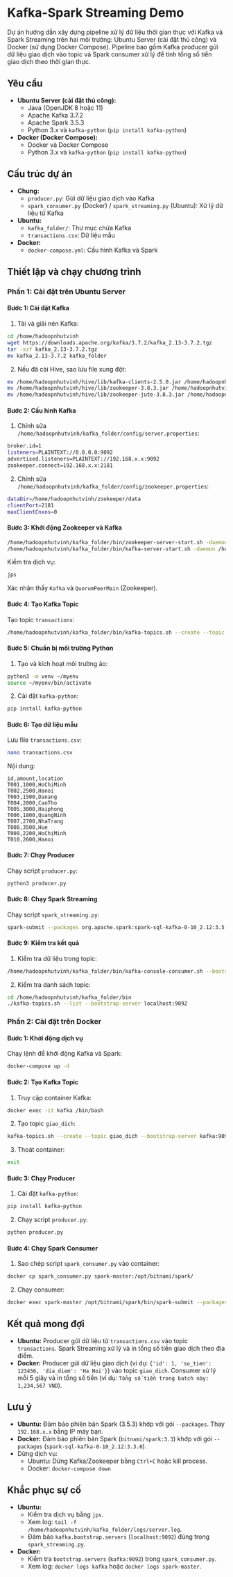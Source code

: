 # Kafka-Spark Streaming Demo

Dự án hướng dẫn xây dựng pipeline xử lý dữ liệu thời gian thực với Kafka và Spark Streaming trên hai môi trường: Ubuntu Server (cài đặt thủ công) và Docker (sử dụng Docker Compose). Pipeline bao gồm Kafka producer gửi dữ liệu giao dịch vào topic và Spark consumer xử lý để tính tổng số tiền giao dịch theo thời gian thực.

## Yêu cầu
- **Ubuntu Server (cài đặt thủ công):**
  - Java (OpenJDK 8 hoặc 11)
  - Apache Kafka 3.7.2
  - Apache Spark 3.5.3
  - Python 3.x và `kafka-python` (`pip install kafka-python`)
- **Docker (Docker Compose):**
  - Docker và Docker Compose
  - Python 3.x và `kafka-python` (`pip install kafka-python`)

## Cấu trúc dự án
- **Chung:**
  - `producer.py`: Gửi dữ liệu giao dịch vào Kafka
  - `spark_consumer.py` (Docker) / `spark_streaming.py` (Ubuntu): Xử lý dữ liệu từ Kafka
- **Ubuntu:**
  - `kafka_folder/`: Thư mục chứa Kafka
  - `transactions.csv`: Dữ liệu mẫu
- **Docker:**
  - `docker-compose.yml`: Cấu hình Kafka và Spark

## Thiết lập và chạy chương trình

### Phần 1: Cài đặt trên Ubuntu Server

#### Bước 1: Cài đặt Kafka
1. Tải và giải nén Kafka:
```bash
cd /home/hadoopnhutvinh
wget https://downloads.apache.org/kafka/3.7.2/kafka_2.13-3.7.2.tgz
tar -xzf kafka_2.13-3.7.2.tgz
mv kafka_2.13-3.7.2 kafka_folder
```
2. Nếu đã cài Hive, sao lưu file xung đột:
```bash
mv /home/hadoopnhutvinh/hive/lib/kafka-clients-2.5.0.jar /home/hadoopnhutvinh/hive/lib/kafka-clients-2.5.0.jar.bak
mv /home/hadoopnhutvinh/hive/lib/zookeeper-3.8.3.jar /home/hadoopnhutvinh/hive/lib/zookeeper-3.8.3.jar.bak
mv /home/hadoopnhutvinh/hive/lib/zookeeper-jute-3.8.3.jar /home/hadoopnhutvinh/hive/lib/zookeeper-jute-3.8.3.jar.bak
```

#### Bước 2: Cấu hình Kafka
1. Chỉnh sửa `/home/hadoopnhutvinh/kafka_folder/config/server.properties`:
```bash
broker.id=1
listeners=PLAINTEXT://0.0.0.0:9092
advertised.listeners=PLAINTEXT://192.168.x.x:9092
zookeeper.connect=192.168.x.x:2181
```
2. Chỉnh sửa `/home/hadoopnhutvinh/kafka_folder/config/zookeeper.properties`:
```bash
dataDir=/home/hadoopnhutvinh/zookeeper/data
clientPort=2181
maxClientCnxns=0
```

#### Bước 3: Khởi động Zookeeper và Kafka
```bash
/home/hadoopnhutvinh/kafka_folder/bin/zookeeper-server-start.sh -daemon /home/hadoopnhutvinh/kafka_folder/config/zookeeper.properties
/home/hadoopnhutvinh/kafka_folder/bin/kafka-server-start.sh -daemon /home/hadoopnhutvinh/kafka_folder/config/server.properties
```
Kiểm tra dịch vụ:
```bash
jps
```
Xác nhận thấy `Kafka` và `QuorumPeerMain` (Zookeeper).

#### Bước 4: Tạo Kafka Topic
Tạo topic `transactions`:
```bash
/home/hadoopnhutvinh/kafka_folder/bin/kafka-topics.sh --create --topic transactions --bootstrap-server localhost:9092 --partitions 1 --replication-factor 1
```

#### Bước 5: Chuẩn bị môi trường Python
1. Tạo và kích hoạt môi trường ảo:
```bash
python3 -m venv ~/myenv
source ~/myenv/bin/activate
```
2. Cài đặt `kafka-python`:
```bash
pip install kafka-python
```

#### Bước 6: Tạo dữ liệu mẫu
Lưu file `transactions.csv`:
```bash
nano transactions.csv
```
Nội dung:
```
id,amount,location
T001,1000,HoChiMinh
T002,2500,Hanoi
T003,1500,Danang
T004,2000,CanTho
T005,3000,Haiphong
T006,1800,QuangNinh
T007,2700,NhaTrang
T008,3500,Hue
T009,2200,HoChiMinh
T010,2600,Hanoi
```

#### Bước 7: Chạy Producer
Chạy script `producer.py`:
```bash
python3 producer.py
```

#### Bước 8: Chạy Spark Streaming
Chạy script `spark_streaming.py`:
```bash
spark-submit --packages org.apache.spark:spark-sql-kafka-0-10_2.12:3.5.3,org.apache.spark:spark-token-provider-kafka-0-10_2.12:3.5.3 spark_streaming.py
```

#### Bước 9: Kiểm tra kết quả
1. Kiểm tra dữ liệu trong topic:
```bash
/home/hadoopnhutvinh/kafka_folder/bin/kafka-console-consumer.sh --bootstrap-server localhost:9092 --topic transactions --from-beginning
```
2. Kiểm tra danh sách topic:
```bash
cd /home/hadoopnhutvinh/kafka_folder/bin
./kafka-topics.sh --list --bootstrap-server localhost:9092
```

### Phần 2: Cài đặt trên Docker

#### Bước 1: Khởi động dịch vụ
Chạy lệnh để khởi động Kafka và Spark:
```bash
docker-compose up -d
```

#### Bước 2: Tạo Kafka Topic
1. Truy cập container Kafka:
```bash
docker exec -it kafka /bin/bash
```
2. Tạo topic `giao_dich`:
```bash
kafka-topics.sh --create --topic giao_dich --bootstrap-server kafka:9092 --partitions 3 --replication-factor 1
```
3. Thoát container:
```bash
exit
```

#### Bước 3: Chạy Producer
1. Cài đặt `kafka-python`:
```bash
pip install kafka-python
```
2. Chạy script `producer.py`:
```bash
python producer.py
```

#### Bước 4: Chạy Spark Consumer
1. Sao chép script `spark_consumer.py` vào container:
```bash
docker cp spark_consumer.py spark-master:/opt/bitnami/spark/
```
2. Chạy consumer:
```bash
docker exec spark-master /opt/bitnami/spark/bin/spark-submit --packages org.apache.spark:spark-sql-kafka-0-10_2.12:3.3.0 /opt/bitnami/spark/spark_consumer.py
```

## Kết quả mong đợi
- **Ubuntu:** Producer gửi dữ liệu từ `transactions.csv` vào topic `transactions`. Spark Streaming xử lý và in tổng số tiền giao dịch theo địa điểm.
- **Docker:** Producer gửi dữ liệu giao dịch (ví dụ: `{'id': 1, 'so_tien': 123456, 'dia_diem': 'Ha Noi'}`) vào topic `giao_dich`. Consumer xử lý mỗi 5 giây và in tổng số tiền (ví dụ: `Tổng số tiền trong batch này: 1,234,567 VND`).

## Lưu ý
- **Ubuntu:** Đảm bảo phiên bản Spark (3.5.3) khớp với gói `--packages`. Thay `192.168.x.x` bằng IP máy bạn.
- **Docker:** Đảm bảo phiên bản Spark (`bitnami/spark:3.3`) khớp với gói `--packages` (`spark-sql-kafka-0-10_2.12:3.3.0`).
- Dừng dịch vụ:
  - Ubuntu: Dừng Kafka/Zookeeper bằng `Ctrl+C` hoặc kill process.
  - Docker: `docker-compose down`

## Khắc phục sự cố
- **Ubuntu:**
  - Kiểm tra dịch vụ bằng `jps`.
  - Xem log: `tail -f /home/hadoopnhutvinh/kafka_folder/logs/server.log`.
  - Đảm bảo `kafka.bootstrap.servers` (`localhost:9092`) đúng trong `spark_streaming.py`.
- **Docker:**
  - Kiểm tra `bootstrap.servers` (`kafka:9092`) trong `spark_consumer.py`.
  - Xem log: `docker logs kafka` hoặc `docker logs spark-master`.
